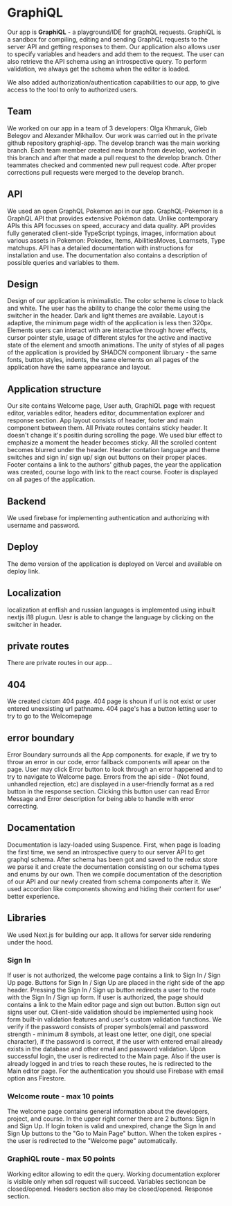 #  GraphiQL

Our app is **GraphiQL** - a playground/IDE for graphQL requests. GraphiQL is a sandbox for compiling, editing and sending GraphQL requests to the server API and getting responses to them. Our application also allows user to specify variables and headers and add them to the request. The user can also retrieve the API schema using an introspective query. To perform validation, we always get the schema when the editor is loaded.

We also added authorization/authentication capabilities to our app, to give access to the tool to only to authorized users.

## Team
We worked on our app in a team of 3 developers: Olga Khmaruk, Gleb Belegov and Alexander Mikhailov. Our work was carried out in the private github repository graphiql-app. The develop branch was the main working branch. Each team member created new branch from develop, worked in this branch and after that made a pull request to the develop branch. Other teammates checked and commented new pull request code. After proper corrections pull requests were merged to the develop branch.

## API
We used an open GraphQL Pokemon api in our app. GraphQL-Pokemon is a GraphQL API that provides extensive Pokémon data. Unlike contemporary APIs this API focusses on speed, accuracy and data quality. API provides fully generated client-side TypeScript typings, images, information about various assets in Pokemon: Pokedex, Items, AbilitiesMoves, Learnsets, Type matchups. API has a detailed documentation with instructions for installation and use. The documentation also contains a description of possible queries and variables to them.

## Design
Design of our application is minimalistic. The color scheme is close to black and white. The user has the ability to change the color theme using the switcher in the header. Dark and light themes are available.
Layout is adaptive, the minimum page width of the application is less then 320px.
Elements users can interact with are interactive through hover effects, cursor pointer style, usage of different styles for the active and inactive state of the element and smooth animations.
The unity of styles of all pages of the application is provided by SHADCN component libruary - the same fonts, button styles, indents, the same elements on all pages of the application have the same appearance and layout.

## Application structure
Our site contains Welcome page, User auth, GraphiQL page with request editor, variables editor, headers editor, docummentation explorer and response section.
App layout consists of header, footer and main component between them.
All Private routes contains sticky header. It doesn't change it's positin during scrolling the page. We used blur effect to emphasize a moment the header becomes sticky. All the scrolled content becomes blurred under the header.
Header contation language and theme switches and sign in/ sign up/ sign out buttons on their proper places.
Footer contains a link to the authors' github pages, the year the application was created, course logo with link to the react course.
Footer is displayed on all pages of the application.

## Backend
We used firebase for implementing authentication and authorizing with username and password.

## Deploy
The demo version of the application is deployed on Vercel and available on deploy link.

## Localization
localization at enflish and russian languages is implemented using inbuilt nextjs i18 plugun. Uesr is able to change the language by clicking on the switcher in header.

## private routes
There are private routes in our app...
## 404
We created cistom 404 page. 404 page is shoun if url is not exist or user entered unexsisting url pathname. 404 page's has a button letting user to try to go to the Welcomepage
## error boundary
Error Boundary surrounds all the App components. for exaple, if we try to throw an error in our code, error fallback components will apear on the page. User may click Error button to look through an error happened and to try to navigate to Welcome page.
Errors from the api side - (Not found, unhandled rejection, etc) are displayed in a user-friendly format as a red button in the response section. Clicking this button user can read Error Message and Error description for being able to handle with error correcting.

## Docamentation
Documentation is lazy-loaded using Suspence. First, when page is loading the first time, we send an introspective query to our server API to get graphql schema. After schema has been got and saved to the redux store we parse it and create the documentation consisting on our schema types and enums by our own.
Then we compile documentation of the description of our API and our newly created from schema components after it.
We used accordion like components showing and hiding their content for user' better experience.

## Libraries
We used Next.js for building our app. It allows for server side rendering under the hood.

### Sign In
If user is not authorized, the welcome page contains a link to Sign In / Sign Up page. Buttons for Sign In / Sign Up are placed in the right side of the app header.
Pressing the Sign In / Sign up button redirects a user to the route with the Sign In / Sign up form.
If user is authorized, the page should contains a link to the Main editor page and sign out button. Button sign out signs user out.
Client-side validation should be implemented using hook form built-in validation features and user's custom validation functions. We verify if the password consists of proper symbols(email and password strength - minimum 8 symbols, at least one letter, one digit, one special character), if the password is correct, if the user with entered email already exists in the database and other email and password validation.
Upon successful login, the user is redirected to the Main page. Also if the user is already logged in and tries to reach these routes, he is redirected to the Main editor page.
For the authentication you should use Firebase with email option ans Firestore.

### Welcome route - max 10 points
The welcome page contains general information about the developers, project, and course. In the upper right corner there are 2 buttons: Sign In and Sign Up. If login token is valid and unexpired, change the Sign In and Sign Up buttons to the "Go to Main Page" button. When the token expires - the user is redirected to the "Welcome page" automatically.

### GraphiQL route - max 50 points
Working editor allowing to edit the query. Working documentation explorer is visible only when sdl request will succeed. Variables sectioncan be closed/opened. Headers section also may be closed/opened. Response section.
